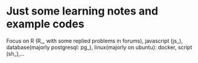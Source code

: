 # Just some learning notes and example codes
Focus on R (R_, with some replied problems in forums), javascript (js_), database(majorly postgresql: pg_), linux(majorly on ubuntu): docker, script (sh_),...
